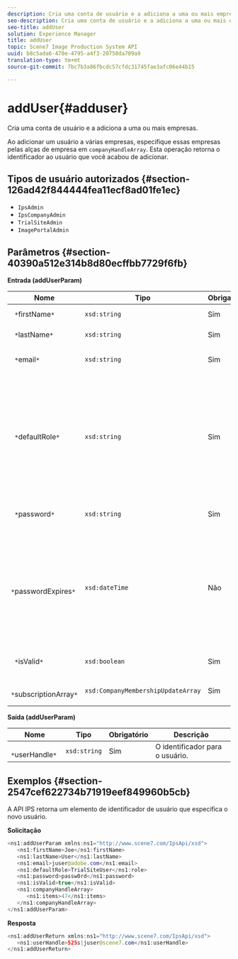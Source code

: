 ```yaml
---
description: Cria uma conta de usuário e a adiciona a uma ou mais empresas.
seo-description: Cria uma conta de usuário e a adiciona a uma ou mais empresas.
seo-title: addUser
solution: Experience Manager
title: addUser
topic: Scene7 Image Production System API
uuid: b8c5ada6-470e-4795-a4f3-20750da709a9
translation-type: tm+mt
source-git-commit: 7bc7b3a86fbcdc57cfdc31745fae3afc06e44b15

---
```



# addUser{#adduser}

Cria uma conta de usuário e a adiciona a uma ou mais empresas.

Ao adicionar um usuário a várias empresas, especifique essas empresas pelas alças de empresa em `companyHandleArray`. Esta operação retorna o identificador ao usuário que você acabou de adicionar.

## Tipos de usuário autorizados {#section-126ad42f844444fea11ecf8ad01fe1ec}

* `IpsAdmin`
* `IpsCompanyAdmin`
* `TrialSiteAdmin`
* `ImagePortalAdmin`

## Parâmetros {#section-40390a512e314b8d80ecffbb7729f6fb}

**Entrada (addUserParam)**

| Nome | Tipo | Obrigatório | Descrição |
|---|---|---|---|
| ` *`firstName`*` | `xsd:string` | Sim | O nome do usuário. |
| ` *`lastName`*` | `xsd:string` | Sim | O sobrenome do usuário. |
| ` *`email`*` | `xsd:string` | Sim | O endereço de email do usuário. |
| ` *`defaultRole`*` | `xsd:string` | Sim | Define a função de um usuário em cada empresa à qual ele pertence. Observe, no entanto, que a `IpsAdmin` função substitui outras configurações por empresa. |
| ` *`password`*` | `xsd:string` | Sim | Define a senha do usuário |
| ` *`passwordExpires`*` | `xsd:dateTime` | Não | Define o período de expiração da senha. Forneça o fuso horário ao transmitir a solicitação. Os fusos horários são ajustados para Hora central. |
| ` *`isValid`*` | `xsd:boolean` | Sim | Determina se o usuário é válido. |
| ` *`subscriptionArray`*` | `xsd:CompanyMembershipUpdateArray` | Sim | Uma matriz de alças de empresa. |

**Saída (addUserParam)**

| Nome | Tipo | Obrigatório | Descrição |
|---|---|---|---|
| ` *`userHandle`*` | `xsd:string` | Sim | O identificador para o usuário. |

## Exemplos {#section-2547cef622734b71919eef849960b5cb}

A API IPS retorna um elemento de identificador de usuário que especifica o novo usuário.

**Solicitação**

```java
<ns1:addUserParam xmlns:ns1="http://www.scene7.com/IpsApi/xsd">
   <ns1:firstName>Joe</ns1:firstName>
   <ns1:lastName>User</ns1:lastName>
   <ns1:email>juser@adobe.com</ns1:email>
   <ns1:defaultRole>TrialSiteUser</ns1:role>
   <ns1:password>passw0rd</ns1:password>
   <ns1:isValid>true</ns1:isValid>
   <ns1:companyHandleArray>
      <ns1:items>47</ns1:items>
   </ns1:companyHandleArray>
</ns1:addUserParam>
```

**Resposta**

```java
<ns1:addUserReturn xmlns:ns1="http://www.scene7.com/IpsApi/xsd">
   <ns1:userHandle>525s|juser@scene7.com</ns1:userHandle>
</ns1:addUserReturn>
```


